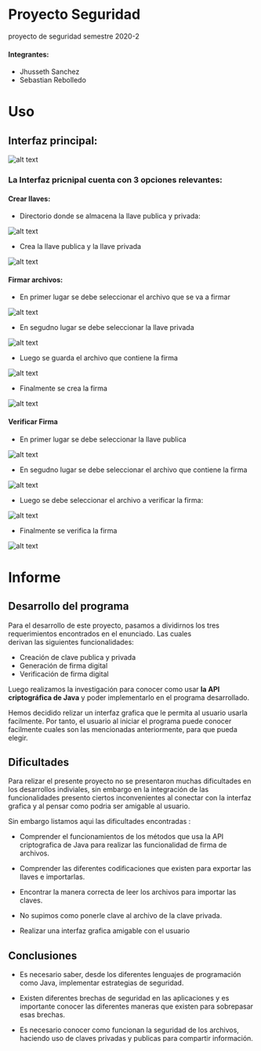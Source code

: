 # Proyecto Seguridad                                                                         

proyecto de seguridad semestre 2020-2 

#### **Integrantes:**

* Jhusseth Sanchez
* Sebastian Rebolledo




# Uso

## **Interfaz principal:**

![alt text](https://github.com/Jhusseth/Proyecto_Seguridad/blob/main/Project_Security/docs/images/Interfaz_Main.PNG) 



### La Interfaz pricnipal cuenta con 3 opciones relevantes:

#### Crear llaves:

* Directorio donde se almacena la llave publica y privada:

![alt text](https://github.com/Jhusseth/Proyecto_Seguridad/blob/main/Project_Security/docs/images/Create_Keys.PNG)



* Crea la llave publica y la llave privada

![alt text](https://github.com/Jhusseth/Proyecto_Seguridad/blob/main/Project_Security/docs/images/Create_Keys_2.PNG)



#### Firmar archivos:

* En primer lugar se debe seleccionar el archivo que se va a firmar

![alt text](https://github.com/Jhusseth/Proyecto_Seguridad/blob/main/Project_Security/docs/images/Create_Signature.PNG)



* En segudno lugar se debe seleccionar la llave privada

![alt text](https://github.com/Jhusseth/Proyecto_Seguridad/blob/main/Project_Security/docs/images/Create_Signature_2.PNG)



* Luego se guarda el archivo que contiene la firma 

![alt text](https://github.com/Jhusseth/Proyecto_Seguridad/blob/main/Project_Security/docs/images/Create_Signature_3.PNG)



* Finalmente se crea la firma

![alt text](https://github.com/Jhusseth/Proyecto_Seguridad/blob/main/Project_Security/docs/images/Create_Signature_4.PNG)



#### Verificar Firma

* En primer lugar se debe seleccionar la llave publica

![alt text](https://github.com/Jhusseth/Proyecto_Seguridad/blob/main/Project_Security/docs/images/Verify_Signature.PNG)



* En segudno lugar se debe seleccionar el archivo que contiene la firma

![alt text](https://github.com/Jhusseth/Proyecto_Seguridad/blob/main/Project_Security/docs/images/Verify_Signature_2.PNG)



* Luego se debe seleccionar el archivo a verificar la firma:

![alt text](https://github.com/Jhusseth/Proyecto_Seguridad/blob/main/Project_Security/docs/images/Verify_Signature_3.PNG)



* Finalmente se verifica la firma

![alt text](https://github.com/Jhusseth/Proyecto_Seguridad/blob/main/Project_Security/docs/images/Verify_Signature_4.PNG)







# Informe

## Desarrollo del programa
 
 Para el desarrollo de este proyecto, pasamos a dividirnos los tres requerimientos encontrados en el enunciado. Las cuales  
 derivan las siguientes funcionalidades:
 - Creación de clave publica y privada
 - Generación de firma digital
 - Verificación de firma digital
 
 Luego realizamos la investigación para conocer como usar **la API criptográfica de Java** y poder implementarlo
 en el programa desarrollado.
 
 Hemos decidido relizar un interfaz grafica que le permita al usuario usarla facilmente. Por tanto, el usuario al iniciar el programa puede conocer facilmente cuales son 
 las mencionadas anteriormente, para que pueda elegir. 
         
                                                     
## Dificultades

Para relizar el presente proyecto no se presentaron muchas dificultades en los desarrollos indiviales, sin embargo en la 
integración de las funcionalidades presento ciertos inconvenientes al conectar con la interfaz grafica y al pensar como podria ser amigable al usuario.

Sin embargo listamos aqui las dificultades encontradas :

* Comprender el funcionamientos de los métodos que usa la API criptografica de Java para realizar las funcionalidad de firma de
archivos.

* Comprender las diferentes codificaciones que existen para exportar las llaves e importarlas. 

* Encontrar la manera correcta de leer los archivos para importar las claves.

* No supimos como ponerle clave al archivo de la clave privada.

* Realizar una interfaz grafica amigable con el usuario


## Conclusiones

* Es necesario saber, desde los diferentes lenguajes de programación como Java, implementar estrategias de seguridad. 

* Existen diferentes brechas de seguridad en las aplicaciones y es importante conocer las diferentes maneras que existen para sobrepasar esas brechas.

* Es necesario conocer como funcionan la seguridad de los archivos, haciendo uso de claves privadas y publicas para compartir información.


